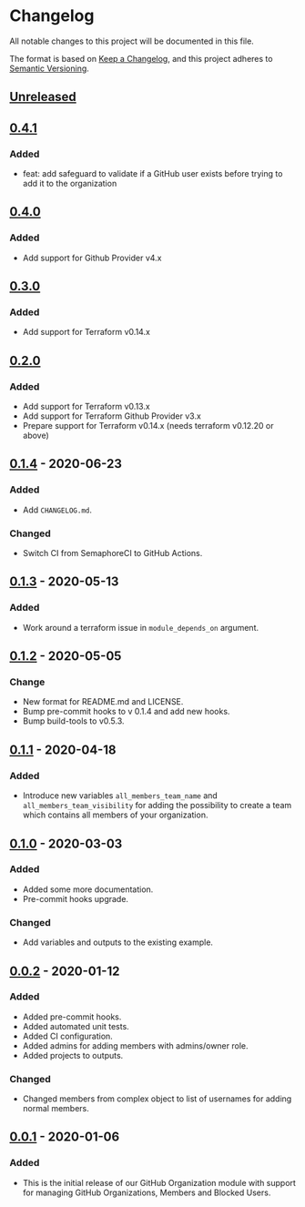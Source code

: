 # Changelog

All notable changes to this project will be documented in this file.

The format is based on [Keep a Changelog](https://keepachangelog.com/en/1.0.0/),
and this project adheres to [Semantic Versioning](https://semver.org/spec/v2.0.0.html).

## [Unreleased]

## [0.4.1]
### Added
- feat: add safeguard to validate if a GitHub user exists before trying to add it to the organization
## [0.4.0]

### Added

- Add support for Github Provider v4.x

## [0.3.0]

### Added

- Add support for Terraform v0.14.x

## [0.2.0]

### Added

- Add support for Terraform v0.13.x
- Add support for Terraform Github Provider v3.x
- Prepare support for Terraform v0.14.x (needs terraform v0.12.20 or above)

## [0.1.4] - 2020-06-23

### Added

- Add `CHANGELOG.md`.

### Changed

- Switch CI from SemaphoreCI to GitHub Actions.

## [0.1.3] - 2020-05-13

### Added

- Work around a terraform issue in `module_depends_on` argument.

## [0.1.2] - 2020-05-05

### Change

- New format for README.md and LICENSE.
- Bump pre-commit hooks to v 0.1.4 and add new hooks.
- Bump build-tools to v0.5.3.

## [0.1.1] - 2020-04-18

### Added

- Introduce new variables `all_members_team_name` and `all_members_team_visibility`
  for adding the possibility to create a team which contains all members of your organization.

## [0.1.0] - 2020-03-03

### Added

- Added some more documentation.
- Pre-commit hooks upgrade.

### Changed

- Add variables and outputs to the existing example.

## [0.0.2] - 2020-01-12

### Added

- Added pre-commit hooks.
- Added automated unit tests.
- Added CI configuration.
- Added admins for adding members with admins/owner role.
- Added projects to outputs.

### Changed

- Changed members from complex object to list of usernames for adding normal members.

## [0.0.1] - 2020-01-06

### Added

- This is the initial release of our GitHub Organization module with support
  for managing GitHub Organizations, Members and Blocked Users.

<!-- markdown-link-check-disable -->
[unreleased]: https://github.com/mineiros-io/terraform-github-organization/compare/v0.4.1...HEAD
[0.4.1]: https://github.com/mineiros-io/terraform-github-organization/compare/v0.0.0...v0.4.1
<!-- markdown-link-check-enable -->

[0.4.0]: https://github.com/mineiros-io/terraform-github-organization/compare/v0.3.0...v0.4.0
[0.3.0]: https://github.com/mineiros-io/terraform-github-organization/compare/v0.2.0...v0.3.0
[0.2.0]: https://github.com/mineiros-io/terraform-github-organization/compare/v0.1.4...v0.2.0
[0.1.4]: https://github.com/mineiros-io/terraform-github-organization/compare/v0.1.3...v0.1.4
[0.1.3]: https://github.com/mineiros-io/terraform-github-organization/compare/v0.1.2...v0.1.3
[0.1.2]: https://github.com/mineiros-io/terraform-github-organization/compare/v0.1.1...v0.1.2
[0.1.1]: https://github.com/mineiros-io/terraform-github-organization/compare/v0.1.0...v0.1.1
[0.1.0]: https://github.com/mineiros-io/terraform-github-organization/compare/v0.0.2...v0.1.0
[0.0.2]: https://github.com/mineiros-io/terraform-github-organization/compare/v0.0.1...v0.0.2
[0.0.1]: https://github.com/mineiros-io/terraform-github-organization/releases/tag/v0.0.1
